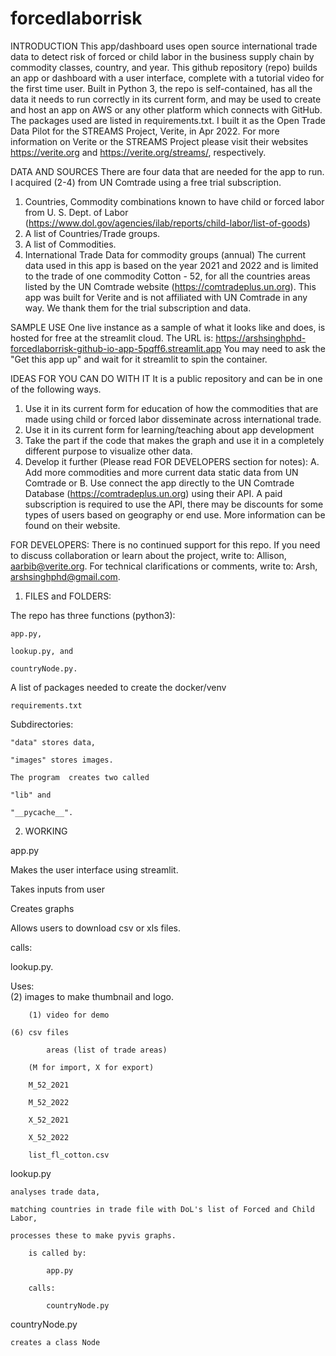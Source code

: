 # forcedlaborrisk 

INTRODUCTION
This app/dashboard uses open source international trade data to detect risk of forced or child labor in the business supply chain by commodity classes, country, and year. 
  This github repository (repo) builds an app or dashboard with a user interface, complete with a tutorial video for the first time user. Built in Python 3, the repo is self-contained, has all the data it needs to run correctly in its current form, and may be used to create and host an app on AWS or any other platform which connects with GitHub. The packages used are listed in requirements.txt. 
  I built it as the Open Trade Data Pilot for the STREAMS Project, Verite, in Apr 2022. For more information on Verite or the STREAMS Project please visit their websites
https://verite.org and 
https://verite.org/streams/, respectively.

DATA AND SOURCES
There are four data that are needed for the app to run. I acquired (2-4) from UN Comtrade using a free trial subscription. 
1. Countries, Commodity combinations known to have child or forced labor from U. S. Dept. of Labor (https://www.dol.gov/agencies/ilab/reports/child-labor/list-of-goods)
2. A list of Countries/Trade groups.
3. A list of Commodities.
4. International Trade Data for commodity groups (annual)
The current data used in this app is based on the year 2021 and 2022 and is limited to the trade of one commodity Cotton - 52, for all the countries areas listed by the UN Comtrade website (https://comtradeplus.un.org). This app was built for Verite and is not affiliated with UN Comtrade in any way. We thank them for the trial subscription and data. 

SAMPLE USE
One live instance as a sample of what it looks like and does, is hosted for free at the streamlit cloud. The URL is: 
https://arshsinghphd-forcedlaborrisk-github-io-app-5pqff6.streamlit.app
You may need to ask the "Get this app up" and wait for it streamlit to spin the container.

IDEAS FOR YOU CAN DO WITH IT
It is a public repository and can be in one of the following ways.
1. Use it in its current form for education of how the commodities that are made using child or forced labor disseminate across international trade.
2. Use it in its current form for learning/teaching about app development
3. Take the part if the code that makes the graph and use it in a completely different purpose to visualize other data.
4. Develop it further (Please read FOR DEVELOPERS section for notes):
   A. Add more commodities and more current data static data from UN Comtrade or 
   B. Use connect the app directly to the UN Comtrade Database (https://comtradeplus.un.org) using their API. A paid subscription is required to use the API, there may be discounts for some types of users based on geography or end use. More information can be found on their website. 

FOR DEVELOPERS:
There is no continued support for this repo. 
If you need to discuss collaboration or learn about the project, write to:
	Allison, aarbib@verite.org.
For technical clarifications or comments, write to: 
	Arsh, arshsinghphd@gmail.com.
 
1. FILES and FOLDERS:
	
 The repo has three functions (python3): 

 	app.py, 

 	lookup.py, and 

 	countryNode.py.

A list of packages needed to create the docker/venv
	
  	requirements.txt

Subdirectories:

	"data" stores data, 
	
 	"images" stores images. 

	The program  creates two called 
	
 	"lib" and 
	
 	"__pycache__". 

2. WORKING

app.py 
	
 Makes the user interface using streamlit.

 Takes inputs from user

 Creates graphs 

 Allows users to download csv or xls files.

  calls:

   lookup.py. 

  Uses: 			
  	(2) images to make thumbnail and logo.		
   	
    	(1) video for demo
     
	(6) csv files
				
    		areas (list of trade areas)
		
  		(M for import, X for export)
		
  		M_52_2021 
		
  		M_52_2022 
			
   		X_52_2021
		
  		X_52_2022
		
  		list_fl_cotton.csv

lookup.py 

	analyses trade data,
 
	matching countries in trade file with DoL's list of Forced and Child Labor, 
 
	processes these to make pyvis graphs.
 
		is called by: 
  
			app.py
   
		calls:
  
			countryNode.py

countryNode.py

	creates a class Node
 
	
